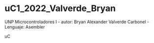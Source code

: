 # uC1_2022_Valverde_Bryan
UNP Microcontroladores I - autor: Bryan Alexander Valverde Carbonel - Lenguaje: Asembler 

uC
